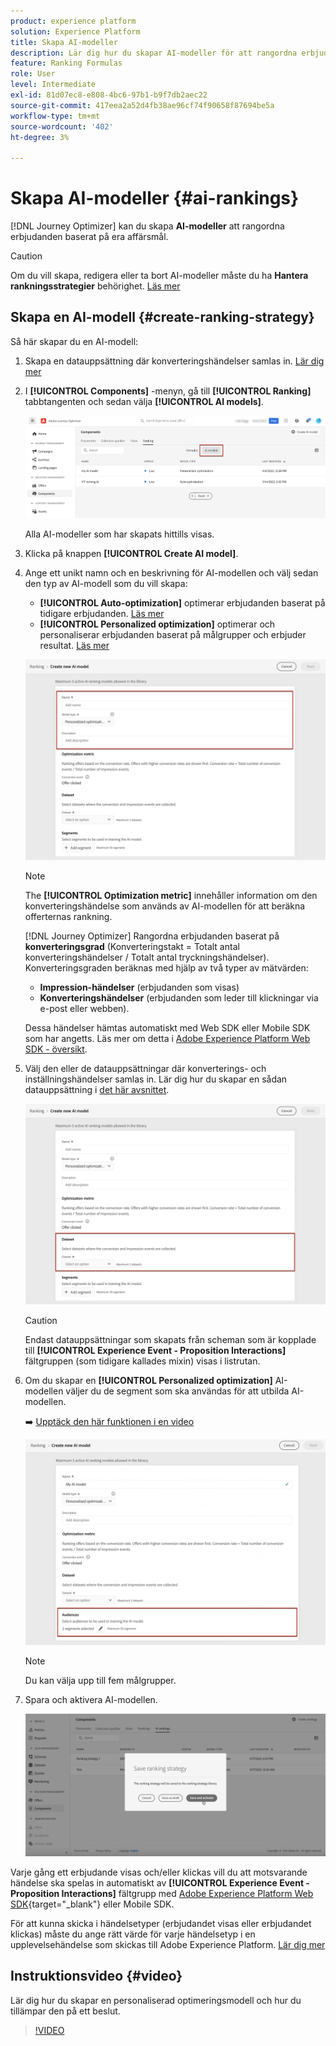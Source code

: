 ```yaml
---
product: experience platform
solution: Experience Platform
title: Skapa AI-modeller
description: Lär dig hur du skapar AI-modeller för att rangordna erbjudanden
feature: Ranking Formulas
role: User
level: Intermediate
exl-id: 81d07ec8-e808-4bc6-97b1-b9f7db2aec22
source-git-commit: 417eea2a52d4fb38ae96cf74f90658f87694be5a
workflow-type: tm+mt
source-wordcount: '402'
ht-degree: 3%

---
```


# Skapa AI-modeller {#ai-rankings}

[!DNL Journey Optimizer] kan du skapa **AI-modeller** att rangordna erbjudanden baserat på era affärsmål.

>[!CAUTION]
>
>Om du vill skapa, redigera eller ta bort AI-modeller måste du ha **Hantera rankningsstrategier** behörighet. [Läs mer](../../administration/high-low-permissions.md#manage-ranking-strategies)

## Skapa en AI-modell {#create-ranking-strategy}

Så här skapar du en AI-modell:

1. Skapa en datauppsättning där konverteringshändelser samlas in. [Lär dig mer](../data-collection/create-dataset.md)

1. I **[!UICONTROL Components]** -menyn, gå till **[!UICONTROL Ranking]** tabbtangenten och sedan välja **[!UICONTROL AI models]**.

   ![](../assets/ai-ranking-list.png)

   Alla AI-modeller som har skapats hittills visas.

1. Klicka på knappen **[!UICONTROL Create AI model]**.

1. Ange ett unikt namn och en beskrivning för AI-modellen och välj sedan den typ av AI-modell som du vill skapa:

   * **[!UICONTROL Auto-optimization]** optimerar erbjudanden baserat på tidigare erbjudanden. [Läs mer](auto-optimization-model.md)
   * **[!UICONTROL Personalized optimization]** optimerar och personaliserar erbjudanden baserat på målgrupper och erbjuder resultat. [Läs mer](personalized-optimization-model.md)

   ![](../assets/ai-ranking-fields.png)

   >[!NOTE]
   >
   >The **[!UICONTROL Optimization metric]** innehåller information om den konverteringshändelse som används av AI-modellen för att beräkna offerternas rankning.
   >
   >[!DNL Journey Optimizer] Rangordna erbjudanden baserat på **konverteringsgrad** (Konverteringstakt = Totalt antal konverteringshändelser / Totalt antal tryckningshändelser). Konverteringsgraden beräknas med hjälp av två typer av mätvärden:
   >* **Impression-händelser** (erbjudanden som visas)
   >* **Konverteringshändelser** (erbjudanden som leder till klickningar via e-post eller webben).
   >
   >Dessa händelser hämtas automatiskt med Web SDK eller Mobile SDK som har angetts. Läs mer om detta i [Adobe Experience Platform Web SDK - översikt](https://experienceleague.adobe.com/docs/experience-platform/edge/home.html).

1. Välj den eller de datauppsättningar där konverterings- och inställningshändelser samlas in. Lär dig hur du skapar en sådan datauppsättning i [det här avsnittet](../data-collection/create-dataset.md). <!--This dataset needs to be associated with a schema that must have the **[!UICONTROL Proposition Interactions]** field group (previously known as mixin) associated with it.-->

   ![](../assets/ai-ranking-dataset-id.png)

   >[!CAUTION]
   >
   >Endast datauppsättningar som skapats från scheman som är kopplade till **[!UICONTROL Experience Event - Proposition Interactions]** fältgruppen (som tidigare kallades mixin) visas i listrutan.

1. Om du skapar en **[!UICONTROL Personalized optimization]** AI-modellen väljer du de segment som ska användas för att utbilda AI-modellen.

   ➡️ [Upptäck den här funktionen i en video](#video)

   ![](../assets/ai-ranking-segments.png)

   >[!NOTE]
   >
   >Du kan välja upp till fem målgrupper.

1. Spara och aktivera AI-modellen.

   ![](../assets/ai-ranking-save-activate.png)

<!--At this point, you must have:

* created the AI model,
* defined which type of event you want to capture - offer displayed (impression) and/or offer clicked (conversion),
* and in which dataset you want to collect the event data.-->

Varje gång ett erbjudande visas och/eller klickas vill du att motsvarande händelse ska spelas in automatiskt av **[!UICONTROL Experience Event - Proposition Interactions]** fältgrupp med [Adobe Experience Platform Web SDK](https://experienceleague.adobe.com/docs/experience-platform/edge/web-sdk-faq.html#what-is-adobe-experience-platform-web-sdk%3F){target="_blank"} eller Mobile SDK.

För att kunna skicka i händelsetyper (erbjudandet visas eller erbjudandet klickas) måste du ange rätt värde för varje händelsetyp i en upplevelsehändelse som skickas till Adobe Experience Platform. [Lär dig mer](../data-collection/schema-requirement.md)

## Instruktionsvideo {#video}

Lär dig hur du skapar en personaliserad optimeringsmodell och hur du tillämpar den på ett beslut.

>[!VIDEO](https://video.tv.adobe.com/v/3419954?quality=12)

